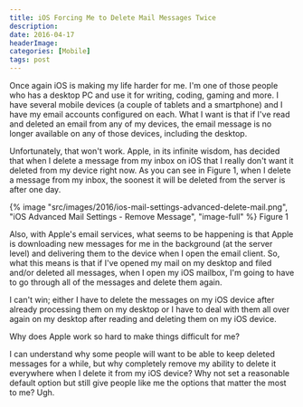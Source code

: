 ```yaml
---
title: iOS Forcing Me to Delete Mail Messages Twice
description: 
date: 2016-04-17
headerImage: 
categories: [Mobile]
tags: post
---
```


Once again iOS is making my life harder for me. I'm one of those people who has a desktop PC and use it for writing, coding, gaming and more. I have several mobile devices (a couple of tablets and a smartphone) and I have my email accounts configured on each. What I want is that if I've read and deleted an email from any of my devices, the email message is no longer available on any of those devices, including the desktop.

Unfortunately, that won't work. Apple, in its infinite wisdom, has decided that when I delete a message from my inbox on iOS that I really don't want it deleted from my device right now. As you can see in Figure 1, when I delete a message from my inbox, the soonest it will be deleted from the server is after one day.

{% image "src/images/2016/ios-mail-settings-advanced-delete-mail.png", "iOS Advanced Mail Settings - Remove Message", "image-full" %}
Figure 1

Also, with Apple's email services, what seems to be happening is that Apple is downloading new messages for me in the background (at the server level) and delivering them to the device when I open the email client. So, what this means is that if I've opened my mail on my desktop and filed and/or deleted all messages, when I open my iOS mailbox, I'm going to have to go through all of the messages and delete them again.

I can't win; either I have to delete the messages on my iOS device after already processing them on my desktop or I have to deal with them all over again on my desktop after reading and deleting them on my iOS device.

Why does Apple work so hard to make things difficult for me?

I can understand why some people will want to be able to keep deleted messages for a while, but why completely remove my ability to delete it everywhere when I delete it from my iOS device? Why not set a reasonable default option but still give people like me the options that matter the most to me? Ugh.